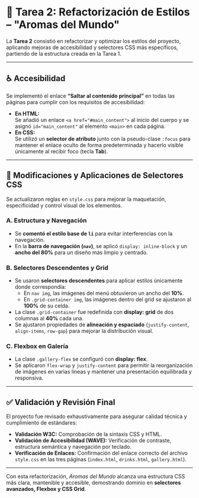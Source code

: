 # 🧩 Tarea 2: Refactorización de Estilos – "Aromas del Mundo"

La **Tarea 2** consistió en refactorizar y optimizar los estilos del proyecto, aplicando mejoras de accesibilidad y selectores CSS más específicos, partiendo de la estructura creada en la Tarea 1.

---

## ♿ Accesibilidad

Se implementó el enlace **“Saltar al contenido principal”** en todas las páginas para cumplir con los requisitos de accesibilidad:

- **En HTML:**  
  Se añadió un enlace `<a href="#main_content">` al inicio del cuerpo y se asignó `id="main_content"` al elemento `<main>` en cada página.  
- **En CSS:**  
  Se utilizó un **selector de atributo** junto con la pseudo-clase `:focus` para mantener el enlace oculto de forma predeterminada y hacerlo visible únicamente al recibir foco (tecla **Tab**).

---

## 🎨 Modificaciones y Aplicaciones de Selectores CSS

Se actualizaron reglas en `style.css` para mejorar la maquetación, especificidad y control visual de los elementos.

### A. Estructura y Navegación

- Se **comentó el estilo base de `li`** para evitar interferencias con la navegación.  
- En la **barra de navegación (`nav`)**, se aplicó `display: inline-block` y un **ancho del 80%** para un diseño más limpio y centrado.  

### B. Selectores Descendentes y Grid

- Se usaron **selectores descendentes** para aplicar estilos únicamente donde correspondía:  
  - En `nav img`, las imágenes del menú obtuvieron un ancho del **10%**.  
  - En `.grid-container img`, las imágenes dentro del grid se ajustaron al **100%** de su celda.  
- La clase `.grid-container` fue redefinida con **display: grid** de dos columnas al **40%** cada una.  
- Se ajustaron propiedades de **alineación y espaciado** (`justify-content`, `align-items`, `row-gap`) para mejorar la distribución visual.

### C. Flexbox en Galería

- La clase `.gallery-flex` se configuró con **display: flex**.  
- Se aplicaron `flex-wrap` y `justify-content` para permitir la reorganización de imágenes en varias líneas y mantener una presentación equilibrada y responsiva.

---

## ✅ Validación y Revisión Final

El proyecto fue revisado exhaustivamente para asegurar calidad técnica y cumplimiento de estándares:

- **Validación W3C:** Comprobación de la sintaxis CSS y HTML.  
- **Validación de Accesibilidad (WAVE):** Verificación de contraste, estructura semántica y navegación por teclado.  
- **Verificación de Enlaces:** Confirmación del enlace correcto del archivo `style.css` en las tres páginas (`index.html`, `drinks.html`, `gallery.html`).

---

Con esta refactorización, *Aromas del Mundo* alcanza una estructura CSS más clara, mantenible y accesible, demostrando dominio en **selectores avanzados, Flexbox y CSS Grid**.
